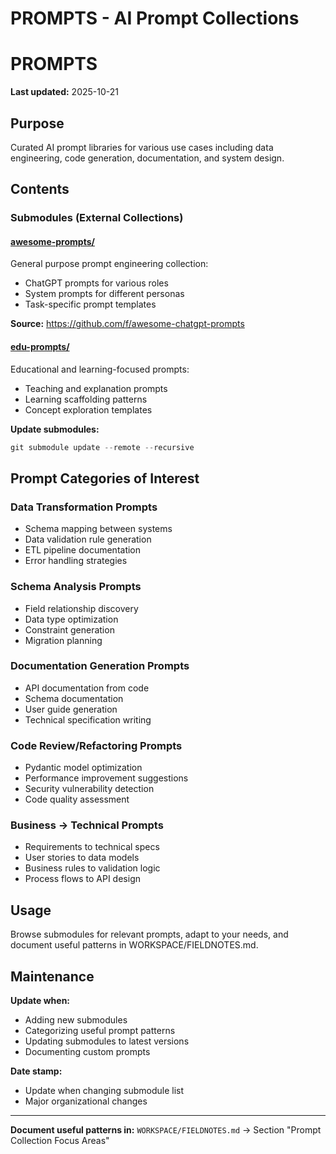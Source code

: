 # PROMPTS - AI Prompt Collections

# PROMPTS

**Last updated:** 2025-10-21

## Purpose

Curated AI prompt libraries for various use cases including data engineering, code generation, documentation, and system design.

## Contents

### Submodules (External Collections)

#### [awesome-prompts/](awesome-prompts/)
General purpose prompt engineering collection:
- ChatGPT prompts for various roles
- System prompts for different personas
- Task-specific prompt templates

**Source:** https://github.com/f/awesome-chatgpt-prompts

#### [edu-prompts/](edu-prompts/)
Educational and learning-focused prompts:
- Teaching and explanation prompts
- Learning scaffolding patterns
- Concept exploration templates

**Update submodules:**
```powershell
git submodule update --remote --recursive
```

## Prompt Categories of Interest

### Data Transformation Prompts
- Schema mapping between systems
- Data validation rule generation
- ETL pipeline documentation
- Error handling strategies

### Schema Analysis Prompts
- Field relationship discovery
- Data type optimization
- Constraint generation
- Migration planning

### Documentation Generation Prompts
- API documentation from code
- Schema documentation
- User guide generation
- Technical specification writing

### Code Review/Refactoring Prompts
- Pydantic model optimization
- Performance improvement suggestions
- Security vulnerability detection
- Code quality assessment

### Business → Technical Prompts
- Requirements to technical specs
- User stories to data models
- Business rules to validation logic
- Process flows to API design

## Usage

Browse submodules for relevant prompts, adapt to your needs, and document useful patterns in WORKSPACE/FIELDNOTES.md.

## Maintenance

**Update when:**
- Adding new submodules
- Categorizing useful prompt patterns
- Updating submodules to latest versions
- Documenting custom prompts

**Date stamp:**
- Update when changing submodule list
- Major organizational changes

---

**Document useful patterns in:** `WORKSPACE/FIELDNOTES.md` → Section "Prompt Collection Focus Areas"
